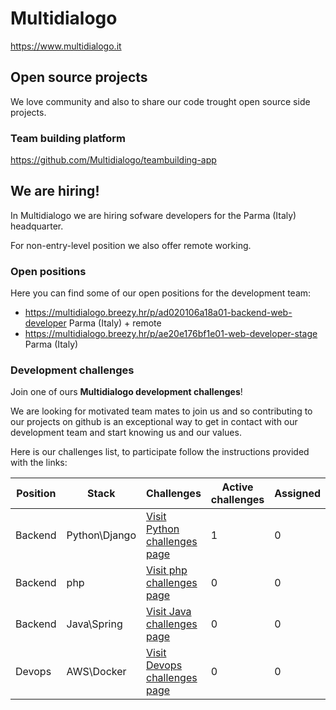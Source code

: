 # Multidialogo

https://www.multidialogo.it

## Open source projects
We love community and also to share our code trought open source side projects.

### Team building platform

https://github.com/Multidialogo/teambuilding-app

## We are hiring!
In Multidialogo we are hiring sofware developers for the Parma (Italy) headquarter.

For non-entry-level position we also offer remote working.

### Open positions 
Here you can find some of our open positions for the development team:

- https://multidialogo.breezy.hr/p/ad020106a18a01-backend-web-developer Parma (Italy) + remote
- https://multidialogo.breezy.hr/p/ae20e176bf1e01-web-developer-stage Parma (Italy)

### Development challenges
Join one of ours **Multidialogo development challenges**!

We are looking for motivated team mates to join us and so contributing to our projects on github is an exceptional way to get in contact with our development team and start knowing us and our values.

Here is our challenges list, to participate follow the instructions provided with the links:

| Position | Stack           | Challenges                                                                                        | Active challenges | Assigned |
|----------|-----------------|---------------------------------------------------------------------------------------------------|-------------------|----------|
| Backend  | Python\Django   | [Visit Python challenges page](https://multidialogo.github.io/challenges/backend-python-dev.html) | 1                 |0         |
| Backend  | php             | [Visit php challenges page]( https://multidialogo.github.io/challenges/backend-php-dev.html)      | 0                 |0         |
| Backend  | Java\Spring     | [Visit Java challenges page]( https://multidialogo.github.io/challenges/backend-java-dev.html)    | 0                 |0         |
| Devops   | AWS\Docker      | [Visit Devops challenges page]( https://multidialogo.github.io/challenges/devops.html)            | 0                 |0         |
